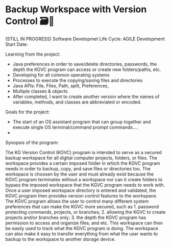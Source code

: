 # Backup Workspace with Version Control 🗃🔐

(STILL IN PROGRESS)
Software Developmet Life Cycle: AGILE
Development Start Date: 

Learning from the project:
  * Java preferences in order to save/delete directories, passwords, the depth the KGVC program can access or create new folders/paths, etc.
  * Developing for all common operating systems
  * Processes to execute the copying/saving files and directories
  * Java APIs: File, Files, Path, spilt, Preferences, 
  * Multiple classes & objects
  * After completed, I want to create another version where the names of variables, methods, and classes are abbreviated or encoded.

Goals for the project:
 * The start of an OS assistant program that can group together and execute single OS terminal/command prompt commands....
 * 
  
Synopsis of the program:

  The KG Version Control (KGVC) program is intended to serve as a secured backup workspace for all digital computer projects, folders, or files. The workspace provides a certain imposed folder in which the KGVC program needs in order to backup, copy, and save files or directories too. The workspace is choosen by the user and must already exist because the KGVC program terminates without a workspace nor can it create folders to bypass the imposed workspace that the KGVC program needs to work with. Once a user imposed workspace directory is entered and validated, the KGVC program then provides version control features to the workspace. The KGVC program allows the user to control many different system preferences that can make the KGVC more secured, such as 1. password protecting commands, projects, or branches; 2. allowing the KGVC to create projects and/or branches only; 3. the depth the KGVC program has permission to access and organize files; and etc. This workspace can then be easily used to track what the KGVC program is doing. The workspace can also make it easy to transfer everything from what the user wants to backup to the workspace to another storage device.
